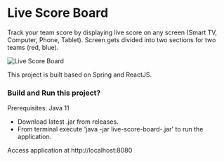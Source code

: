 # Live Score Board

Track your team score by displaying live score on any screen (Smart TV, Computer, Phone, Tablet). Screen gets divided into two sections for two teams (red, blue).

![Live Score Board](https://thetechstack.net/assets/images/projects/live-score-board/live-score-board.jpg)

This project is built based on Spring and ReactJS.

### Build and Run this project?

Prerequisites: Java 11 

* Download latest .jar from releases.
* From terminal execute 'java -jar live-score-board-<version>.jar' to run the application.

Access application at http://localhost:8080

